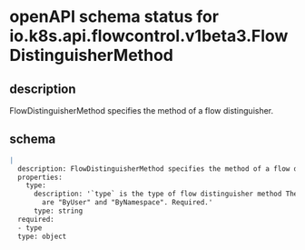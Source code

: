 # openAPI schema status for io.k8s.api.flowcontrol.v1beta3.FlowDistinguisherMethod

## description

FlowDistinguisherMethod specifies the method of a flow distinguisher.

## schema

```yaml
|
  description: FlowDistinguisherMethod specifies the method of a flow distinguisher.
  properties:
    type:
      description: '`type` is the type of flow distinguisher method The supported types
        are "ByUser" and "ByNamespace". Required.'
      type: string
  required:
  - type
  type: object

```
